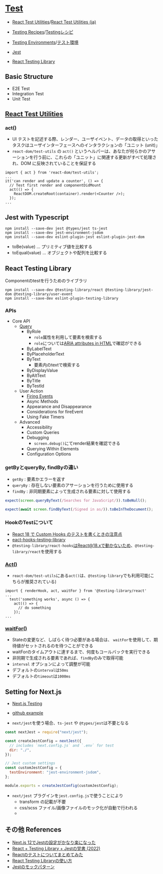 # [Test](https://reactjs.org/docs/testing.html)

- [React Test Utilities](https://reactjs.org/docs/test-utils.html)/[React Test Utilities (ja)](https://ja.reactjs.org/docs/test-utils.html)
- [Testing Recipes](https://reactjs.org/docs/testing-recipes.html)/[Testingレシピ](https://ja.reactjs.org/docs/testing-recipes.html)
- [Testing Environments](https://reactjs.org/docs/testing-environments.html)/[テスト環境](https://ja.reactjs.org/docs/testing-environments.html)

- [Jest](https://jestjs.io/docs/getting-started)
- [React Testing Library](https://testing-library.com/)

## Basic Structure
- E2E Test
- Integration Test
- Unit Test

## [React Test Utilities](https://ja.reactjs.org/docs/test-utils.html)
### act()
- UI テストを記述する際、レンダー、ユーザイベント、データの取得といったタスクはユーザインターフェースへのインタラクションの「ユニット (unit)」
- `react-dom/test-utils` の `act()` というヘルパーは、あなたが何らかのアサーションを行う前に、これらの「ユニット」に関連する更新がすべて処理され、DOM に反映されていることを保証する
```tsx
import { act } from 'react-dom/test-utils';
...
it('can render and update a counter', () => {
  // Test first render and componentDidMount
  act(() => {
    ReactDOM.createRoot(container).render(<Counter />);
  });
...
```

## Jest with Typescript
```
npm install --save-dev jest @types/jest ts-jest
npm install --save-dev jest-environment-jsdom
npm install --save-dev eslint-plugin-jest eslint-plugin-jest-dom
```

- toBe(value) ... プリミティブ値を比較する
- toEqual(value) ... オブジェクトや配列を比較する

## React Testing Library
Componentのtestを行うためのライブラリ


```
npm install --save-dev @testing-library/react @testing-library/jest-dom @testing-library/user-event
npm install --save-dev eslint-plugin-testing-library
```

### APIs
- Core API
  - [Query](https://testing-library.com/docs/queries/about)
    - ByRole
      - `role`属性を利用して要素を検索する
      - `role`については[ARIA attributes in HTML](https://www.w3.org/TR/html-aria/#docconformance)で確認ができる
    - ByLabelText
    - ByPlaceholderText
    - ByText
      - 要素内のtextで検索する
    - ByDisplayValue
    - ByAltText
    - ByTitle
    - ByTestId
  - User Action
    - [Firing Events](https://testing-library.com/docs/dom-testing-library/api-events)
    - Async Methods
    - Appearance and Disappearance
    - Considerations for fireEvent
    - Using Fake Timers
  - Advanced
    - Accessibility
    - Custom Queries
    - Debugging
      - `screen.debug()`にてrender結果を確認できる
    - Querying Within Elements
    - Configuration Options

### getByとqueryBy, findByの違い
- `getBy` : 要素かエラーを返す
- `queryBy` : 存在しない要素のアサーションを行うために使用する
- `findBy` : 非同期要素によって生成される要素に対して使用する
```ts
expect(screen.queryByText(/Searches for JavaScript/)).toBeNull();

expect(await screen.findByText(/Signed in as/)).toBeInTheDocument();
```

### HookのTestについて
- [React 18 で Custom Hooks のテストを書くときの注意点](https://zenn.dev/k_kazukiiiiii/articles/9f48bdd20435d2)
- [eact-hooks-testing-library](https://github.com/testing-library/react-hooks-testing-library)
- `@testing-library/react-hooks`はReact@18.xで動かないため、`@testing-library/react`を使用する

### [Act()](https://reactjs.org/docs/test-utils.html#act)
- `react-dom/test-utils`にある`act()`は、`@testing-library`でも利用可能(こちらが推奨されている)
```tsx
import { renderHook, act, waitFor } from '@testing-library/react'
...
  test('something works', async () => {
    act(() => {
      // do something
    });
...
```

### [waitFor()](https://testing-library.com/docs/dom-testing-library/api-async#waitfor)
- Stateの変更など、しばらく待つ必要がある場合は、 `waitFor`を使用して、期待値がセットされるのを待つことができる
- waitForのタイムアウトに達するまで、何度もコールバックを実行できる
- 非同期で生成される要素であれば、`findBy`のみで取得可能
- `interval` オプションによって調整が可能
- デフォルトの`interval`は`50ms`
- デフォルトの`timeout`は`1000ms`

## Setting for Next.js
- [Next.js Testing](https://nextjs.org/docs/testing)
- [github example](https://github.com/vercel/next.js/tree/canary/examples/with-jest)

- `next/jest`を使う場合、`ts-jest` や `@types/jest`は不要となる
```js
const nextJest = require("next/jest");

const createJestConfig = nextJest({
  // includes `next.config.js` and `.env` for test
  dir: "./",
});

// Jest custom settings
const customJestConfig = {
  testEnvironment: "jest-environment-jsdom",
};

module.exports = createJestConfig(customJestConfig);
```

- `next/jest` プラグインを`jest.config.js`で使うことにより
  - transform の記載が不要
  - css/scss ファイル/画像ファイルのモック化が自動で行われる
  - 


## その他 References
- [Next.js 12でJestの設定がかなり楽になった](https://zenn.dev/miruoon_892/articles/e42e64fbb55137)
- [React + Testing Library + Jestの覚書 (2022)](https://zenn.dev/nus3/articles/jest-react-testing-library)
- [Reactのテストについてまとめてみた](https://zenn.dev/iamtillmans/articles/171f41fbd03c89)
- [React Testing Libraryの使い方](https://qiita.com/ossan-engineer/items/4757d7457fafd44d2d2f)
- [Jestのモックパターン](https://zenn.dev/technote/articles/jest-mock-patterns)
